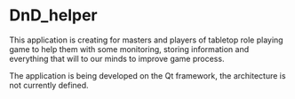 # DnD_helper
This application is creating for masters and players of tabletop role playing game to help them with some monitoring, storing information and everything that will to our minds to improve game process.

The application is being developed on the Qt framework, the architecture is not currently defined.
